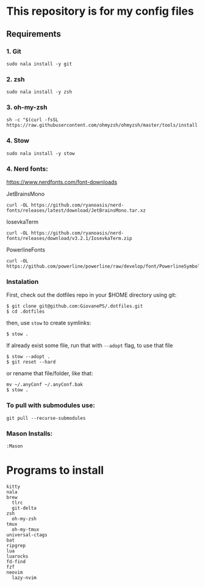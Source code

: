 # This repository is for my config files

## Requirements

### 1. Git

```
sudo nala install -y git
```

### 2. zsh
```
sudo nala install -y zsh
```

### 3. oh-my-zsh
```
sh -c "$(curl -fsSL https://raw.githubusercontent.com/ohmyzsh/ohmyzsh/master/tools/install.sh)"
```

### 4. Stow

```
sudo nala install -y stow
```

### 4. Nerd fonts:
https://www.nerdfonts.com/font-downloads

JetBrainsMono
```
curl -OL https://github.com/ryanoasis/nerd-fonts/releases/latest/download/JetBrainsMono.tar.xz
```

IosevkaTerm
```
curl -OL https://github.com/ryanoasis/nerd-fonts/releases/download/v3.2.1/IosevkaTerm.zip
```

PowerlineFonts
```
curl -OL https://github.com/powerline/powerline/raw/develop/font/PowerlineSymbols.otf
```

### Instalation

First, check out the dotfiles repo in your $HOME directory using git:

```
$ git clone git@github.com:GiovanePS/.dotfiles.git
$ cd .dotfiles
```

then, use `stow` to create symlinks:
```
$ stow .
```

If already exist some file, run that with `--adopt` flag, to use that file
```
$ stow --adopt .
$ git reset --hard
```
or rename that file/folder, like that:
```
mv ~/.anyConf ~/.anyConf.bak
$ stow .
```

### To pull with submodules use:
```
git pull --recurse-submodules
```

### Mason Installs:
```
:Mason
```

# Programs to install
```
kitty
nala
brew
  tlrc
  git-delta
zsh
  oh-my-zsh
tmux
  oh-my-tmux
universal-ctags
bat
ripgrep
lua
luarocks
fd-find
fzf
neovim
  lazy-nvim
```
